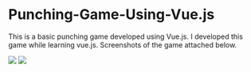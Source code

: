 # Punching-Game-Using-Vue.js

This is a basic punching game developed using Vue.js. I developed this game while learning vue.js. Screenshots of the game attached below.

![](screenshots_app/1.PNG)
![](screenshots_app/2.PNG)
